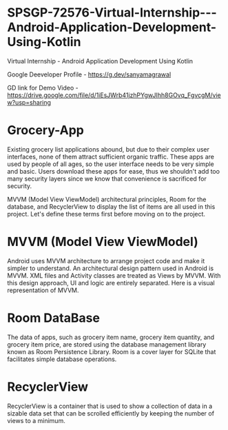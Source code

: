 # SPSGP-72576-Virtual-Internship---Android-Application-Development-Using-Kotlin
Virtual Internship - Android Application Development Using Kotlin

Google Deeveloper Profile - https://g.dev/sanyamagrawal

GD link for Demo Video - https://drive.google.com/file/d/1iEsJWrb41jzhPYgwJIhh8GOvq_FgvcgM/view?usp=sharing

# Grocery-App
Existing grocery list applications abound, but due to their complex user interfaces, none of them attract sufficient organic traffic. These apps are used by people of all ages, so the user interface needs to be very simple and basic. Users download these apps for ease, thus we shouldn't add too many security layers since we know that convenience is sacrificed for security.

MVVM (Model View ViewModel) architectural principles, Room for the database, and RecyclerView to display the list of items are all used in this project. Let's define these terms first before moving on to the project.

# MVVM (Model View ViewModel)
Android uses MVVM architecture to arrange project code and make it simpler to understand. An architectural design pattern used in Android is MVVM. XML files and Activity classes are treated as Views by MVVM. With this design approach, UI and logic are entirely separated. Here is a visual representation of MVVM.

# Room DataBase
The data of apps, such as grocery item name, grocery item quantity, and grocery item price, are stored using the database management library known as Room Persistence Library. Room is a cover layer for SQLite that facilitates simple database operations.

# RecyclerView
RecyclerView is a container that is used to show a collection of data in a sizable data set that can be scrolled efficiently by keeping the number of views to a minimum.

